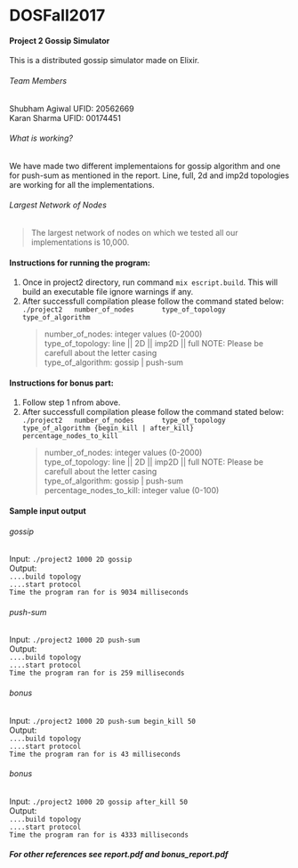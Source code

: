# DOSFall2017
#### Project 2 Gossip Simulator
This is a distributed gossip simulator made on Elixir.
###### Team Members
Shubham Agiwal UFID: 20562669<br>
Karan Sharma   UFID: 00174451<br>
###### What is working?
We have made two different implementaions for gossip algorithm and one for push-sum as mentioned in the report. Line, full, 2d and imp2d topologies are working for all the implementations.
###### Largest Network of Nodes
> The largest network of nodes on which we tested all our implementations is 10,000.


#### Instructions for running the program:
1. Once in project2 directory, run command `mix escript.build`. This will build an executable file ignore warnings if any.
3. After successfull compilation please follow the command stated below:<br>
    `./project2	  number_of_nodes		type_of_topology	type_of_algorithm`<br>
    > number_of_nodes: integer values (0-2000)<br>
    > type_of_topology: line || 2D || imp2D || full NOTE: Please be carefull about the letter casing<br>
    > type_of_algorithm: gossip | push-sum <br>
    
#### Instructions for bonus part:
1. Follow step 1 nfrom above.
2. After successfull compilation please follow the command stated below:<br>
    `./project2	  number_of_nodes		type_of_topology	type_of_algorithm {begin_kill | after_kill} percentage_nodes_to_kill`<br>
    > number_of_nodes: integer values (0-2000)<br>
    > type_of_topology: line || 2D || imp2D || full NOTE: Please be carefull about the letter casing<br>
    > type_of_algorithm: gossip | push-sum <br>
    > percentage_nodes_to_kill: integer value (0-100)
    
#### Sample input output<br>
###### gossip<br>
Input: `./project2 1000 2D gossip`<br>
Output: <br>
`....build topology`<br> `....start protocol` <br> `Time the program ran for is 9034 milliseconds `
###### push-sum<br>
Input: `./project2 1000 2D push-sum`<br>
Output: <br>
`....build topology`<br> `....start protocol` <br> `Time the program ran for is 259 milliseconds `
###### bonus<br>
Input: `./project2 1000 2D push-sum begin_kill 50`<br>
Output: <br>
`....build topology`<br> `....start protocol` <br> `Time the program ran for is 43 milliseconds `

###### bonus<br>
Input: `./project2 1000 2D gossip after_kill 50`<br>
Output: <br>
`....build topology`<br> `....start protocol` <br> `Time the program ran for is 4333 milliseconds `

##### For other references see report.pdf and bonus_report.pdf


